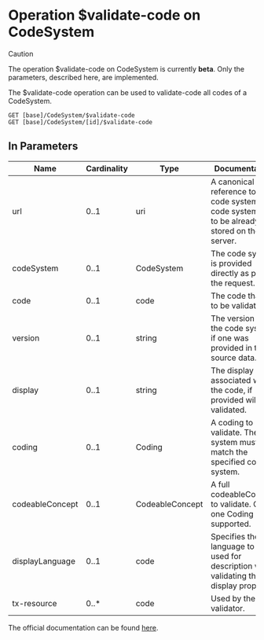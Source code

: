 # Operation \$validate-code on CodeSystem <Badge type="info" text="Feature: TERMINOLOGY_SERVICE"/> <Badge type="warning" text="unreleased"/>

> [!CAUTION]
> The operation \$validate-code on CodeSystem is currently **beta**. Only the parameters, described here, are implemented.

The \$validate-code operation can be used to validate-code all codes of a CodeSystem.

```
GET [base]/CodeSystem/$validate-code
GET [base]/CodeSystem/[id]/$validate-code
```

## In Parameters

| Name            | Cardinality | Type            | Documentation                                                                                   |
|-----------------|-------------|-----------------|-------------------------------------------------------------------------------------------------|
| url             | 0..1        | uri             | A canonical reference to a code system. The code system has to be already stored on the server. | 
| codeSystem      | 0..1        | CodeSystem      | The code system is provided directly as part of the request.                                    | 
| code            | 0..1        | code            | The code that is to be validated.                                                               |
| version         | 0..1        | string          | The version of the code system, if one was provided in the source data.                         |
| display         | 0..1        | string          | The display associated with the code, if provided will be validated.                            |
| coding          | 0..1        | Coding          | A coding to validate. The system must match the specified code system.                          |
| codeableConcept | 0..1        | CodeableConcept | A full codeableConcept to validate. Only one Coding is supported.                               |
| displayLanguage | 0..1        | code            | Specifies the language to be used for description when validating the display property.         |
| tx-resource     | 0..*        | code            | Used by the Java validator.                                                                     |

The official documentation can be found [here][1].

[1]: <http://hl7.org/fhir/R4/codesystem-operation-validate-code.html>
